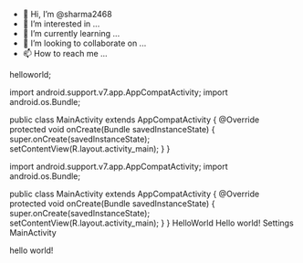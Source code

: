 - 👋 Hi, I’m @sharma2468
- 👀 I’m interested in ...
- 🌱 I’m currently learning ...
- 💞️ I’m looking to collaborate on ...
- 📫 How to reach me ...

<!---
sharma2468/sharma2468 is a ✨ special ✨ repository because its `README.md` (this file) appears on your GitHub profile.
You can click the Preview link to take a look at your changes.
--->
helloworld;

import android.support.v7.app.AppCompatActivity;
import android.os.Bundle;

public class MainActivity extends AppCompatActivity {
   @Override
   protected void onCreate(Bundle savedInstanceState) {
      super.onCreate(savedInstanceState);
      setContentView(R.layout.activity_main);
   }
}

import android.support.v7.app.AppCompatActivity;
import android.os.Bundle;

public class MainActivity extends AppCompatActivity {
   @Override
   protected void onCreate(Bundle savedInstanceState) {
      super.onCreate(savedInstanceState);
      setContentView(R.layout.activity_main);
   }
}
<resources>
   <string name="app_name">HelloWorld</string>
   <string name="hello_world">Hello world!</string>
   <string name="menu_settings">Settings</string>
   <string name="title_activity_main">MainActivity</string>
</resources>
<RelativeLayout xmlns:android="http://schemas.android.com/apk/res/android"
   xmlns:tools="http://schemas.android.com/tools"
   android:layout_width="match_parent"
   android:layout_height="match_parent" >
   
   <TextView
      android:layout_width="wrap_content"
      android:layout_height="wrap_content"
      android:layout_centerHorizontal="true"
      android:layout_centerVertical="true"
      android:padding="@dimen/padding_medium"
      android:text="@string/hello_world"
      tools:context=".MainActivity" />
      
</RelativeLayout>
hello world! 

